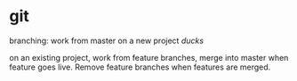 git
===
branching: work from master on a new project *ducks*

on an existing project, work from feature branches, merge into master when feature goes live. Remove feature branches when features are merged.

